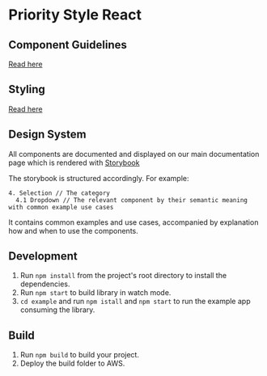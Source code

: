 # Priority Style React

## Component Guidelines
[Read here](./docs/COMPONENTS.md)

## Styling
[Read here](./docs/STYLING.md)

## Design System

All components are documented and displayed on our main documentation page which is rendered with [Storybook](https://storybook.js.org)

The storybook is structured accordingly. For example:

```
4. Selection // The category
  4.1 Dropdown // The relevant component by their semantic meaning with common example use cases
```
It contains common examples and use cases, accompanied by explanation how and when to use the components.

## Development

1.  Run `npm install` from the project's root directory to install the dependencies.
2.  Run `npm start` to build library in watch mode.
3.  `cd example` and run `npm istall` and `npm start` to run the example app consuming the library.

## Build

1.  Run `npm build` to build your project.
2.  Deploy the build folder to AWS.

